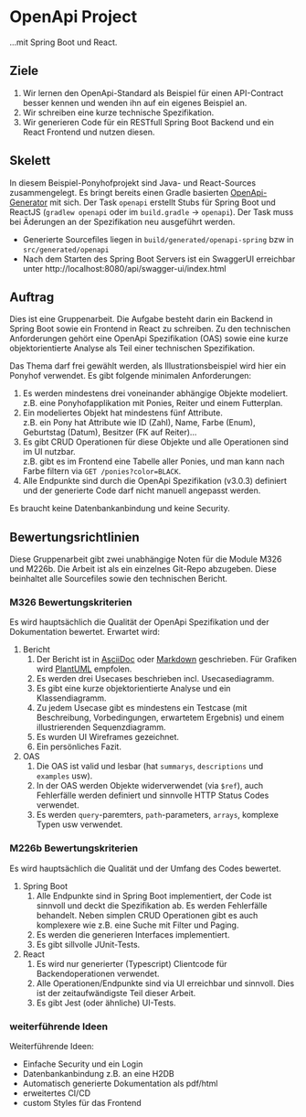 # OpenApi Project

...mit Spring Boot und React.

## Ziele

1. Wir lernen den OpenApi-Standard als Beispiel für einen API-Contract besser kennen und wenden ihn auf ein eigenes Beispiel an.
2. Wir schreiben eine kurze technische Spezifikation.
3. Wir generieren Code für ein RESTfull Spring Boot Backend und ein React Frontend und nutzen diesen.

## Skelett

In diesem Beispiel-Ponyhofprojekt sind Java- und React-Sources zusammengelegt.
Es bringt bereits einen Gradle basierten [OpenApi-Generator](https://github.com/OpenAPITools/openapi-generator) mit sich.
Der Task `openapi` erstellt Stubs für Spring Boot und ReactJS (`gradlew openapi` oder im `build.gradle` -> `openapi`).
Der Task muss bei Äderungen an der Spezifikation neu ausgeführt werden.

- Generierte Sourcefiles liegen in `build/generated/openapi-spring` bzw in `src/generated/openapi`
- Nach dem Starten des Spring Boot Servers ist ein SwaggerUI erreichbar unter http://localhost:8080/api/swagger-ui/index.html

## Auftrag

Dies ist eine Gruppenarbeit. Die Aufgabe besteht darin ein Backend in Spring Boot sowie ein Frontend in React zu schreiben. Zu den technischen Anforderungen gehört eine OpenApi Spezifikation (OAS) sowie eine kurze objektorientierte Analyse als Teil einer technischen Spezifikation.

Das Thema darf frei gewählt werden, als Illustrationsbeispiel wird hier ein Ponyhof verwendet. Es gibt folgende minimalen Anforderungen:

1. Es werden mindestens drei voneinander abhängige Objekte modeliert.   
   z.B. eine Ponyhofapplikation mit Ponies, Reiter und einem Futterplan.
2. Ein modeliertes Objekt hat mindestens fünf Attribute.   
   z.B. ein Pony hat Attribute wie ID (Zahl), Name, Farbe (Enum), Geburtstag (Datum), Besitzer (FK auf Reiter)...
3. Es gibt CRUD Operationen für diese Objekte und alle Operationen sind im UI nutzbar.   
   z.B. gibt es im Frontend eine Tabelle aller Ponies, und man kann nach Farbe filtern via `GET /ponies?color=BLACK`.
4. Alle Endpunkte sind durch die OpenApi Spezifikation (v3.0.3) definiert und der generierte Code darf nicht manuell angepasst werden.

Es braucht keine Datenbankanbindung und keine Security.

## Bewertungsrichtlinien

Diese Gruppenarbeit gibt zwei unabhängige Noten für die Module M326 und M226b. Die Arbeit ist als ein einzelnes Git-Repo abzugeben. Diese beinhaltet alle Sourcefiles sowie den technischen Bericht.

### M326 Bewertungskriterien

Es wird hauptsächlich die Qualität der OpenApi Spezifikation und der Dokumentation bewertet. Erwartet wird:

1. Bericht
    1. Der Bericht ist in [AsciiDoc](https://docs.asciidoctor.org/asciidoc/latest/) oder [Markdown](https://commonmark.org/help/) geschrieben. Für Grafiken wird [PlantUML](https://plantuml.com/) empfolen.
    2. Es werden drei Usecases beschrieben incl. Usecasediagramm.
    3. Es gibt eine kurze objektorientierte Analyse und ein Klassendiagramm.
    4. Zu jedem Usecase gibt es mindestens ein Testcase (mit Beschreibung, Vorbedingungen, erwartetem Ergebnis) und einem illustrierenden Sequenzdiagramm.
    5. Es wurden UI Wireframes gezeichnet.
    6. Ein persönliches Fazit.
2. OAS
    1. Die OAS ist valid und lesbar (hat `summarys`, `descriptions` und `examples` usw).
    2. In der OAS werden Objekte widerverwendet (via `$ref`), auch Fehlerfälle werden definiert und sinnvolle HTTP Status Codes verwendet.
    3. Es werden `query`-paremters, `path`-parameters, `arrays`, komplexe Typen usw verwendet.

### M226b Bewertungskriterien

Es wird hauptsächlich die Qualität und der Umfang des Codes bewertet.

1. Spring Boot
    1. Alle Endpunkte sind in Spring Boot implementiert, der Code ist sinnvoll und deckt die Spezifikation ab. Es werden Fehlerfälle behandelt. Neben simplen CRUD Operationen gibt es auch komplexere wie z.B. eine Suche mit Filter und Paging.
    3. Es werden die generieren Interfaces implementiert.
    4. Es gibt sillvolle JUnit-Tests.
2. React
    1. Es wird nur generierter (Typescript) Clientcode für Backendoperationen verwendet.
    2. Alle Operationen/Endpunkte sind via UI erreichbar und sinnvoll. Dies ist der zeitaufwändigste Teil dieser Arbeit.
    3. Es gibt Jest (oder ähnliche) UI-Tests.

### weiterführende Ideen

Weiterführende Ideen:

- Einfache Security und ein Login
- Datenbankanbindung z.B. an eine H2DB
- Automatisch generierte Dokumentation als pdf/html
- erweitertes CI/CD
- custom Styles für das Frontend
